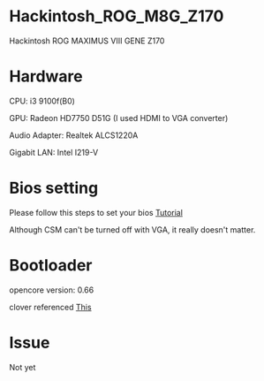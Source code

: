 # Hackintosh_ROG_M8G_Z170
Hackintosh ROG MAXIMUS VIII GENE Z170

# Hardware
CPU: i3 9100f(B0)

GPU: Radeon HD7750 D51G (I used HDMI to VGA converter)

Audio Adapter: Realtek ALCS1220A

Gigabit LAN: Intel I219-V

# Bios setting

Please follow this steps to set your bios [Tutorial](https://jingyan.baidu.com/article/90bc8fc822c5d8b752640c1c.html)

Although CSM can't be turned off with VGA, it really doesn't matter.

# Bootloader

opencore version: 0.66

clover referenced [This](https://github.com/Guanzj/6700k_z170_rx580_Hackintosh)

# Issue

Not yet
